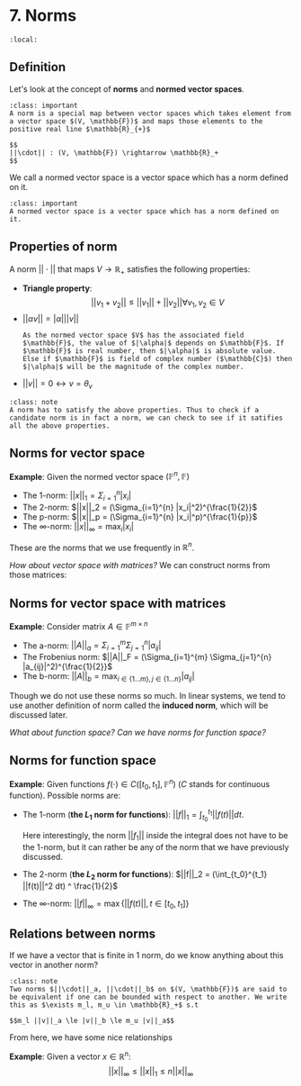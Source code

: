# 7. Norms
```{contents}
:local:
```

## Definition
Let's look at the concept of **norms** and **normed vector spaces**.

```{admonition} Definition
:class: important
A norm is a special map between vector spaces which takes element from a vector space $(V, \mathbb{F})$ and maps those elements to the positive real line $\mathbb{R}_{+}$

$$
||\cdot|| : (V, \mathbb{F}) \rightarrow \mathbb{R}_+
$$
```

We call a normed vector space is a vector space which has a norm defined on it.

```{admonition} Definition
:class: important
A normed vector space is a vector space which has a norm defined on it.
```

## Properties of norm
A norm $||\cdot||$ that maps $V \rightarrow \mathbb{R}_+$ satisfies the following properties:

* **Triangle property**:
    $$
    || v_1 + v_2 || \le ||v_1|| + ||v_2|| \forall v_1, v_2 \in V
    $$
* $||\alpha v|| = |\alpha| ||v||$
    ```{note}
    As the normed vector space $V$ has the associated field $\mathbb{F}$, the value of $|\alpha|$ depends on $\mathbb{F}$. If $\mathbb{F}$ is real number, then $|\alpha|$ is absolute value. Else if $\mathbb{F}$ is field of complex number ($\mathbb{C}$) then $|\alpha|$ will be the magnitude of the complex number.
    ```
* $||v|| = 0 \leftrightarrow v = \theta_v$

```{admonition} Remark
:class: note
A norm has to satisfy the above properties. Thus to check if a candidate norm is in fact a norm, we can check to see if it satifies all the above properties.
```

## Norms for vector space
**Example**: Given the normed vector space $(\mathbb{F}^n, \mathbb{F})$
* The 1-norm: $||x||_1 = \Sigma_{i=1}^{n} |x_i|$
* The 2-norm: $||x||_2 = (\Sigma_{i=1}^{n} |x_i|^2)^{\frac{1}{2}}$
* The p-norm: $||x||_p = (\Sigma_{i=1}^{n} |x_i|^p)^{\frac{1}{p}}$
* The $\infty$-norm: $||x||_\infty = \max_{i} |x_i|$

These are the norms that we use frequently in $\mathbb{R}^n$.

*How about vector space with matrices?* We can construct norms from those matrices:

## Norms for vector space with matrices
**Example**: Consider matrix $A \in \mathbb{F}^{m \times n}$
* The a-norm: $||A||_a = \Sigma_{i=1}^{m} \Sigma_{j=1}^{n} |a_{ij}|$
* The Frobenius norm: $||A||_F = (\Sigma_{i=1}^{m} \Sigma_{j=1}^{n} |a_{ij}|^2)^{\frac{1}{2}}$
* The b-norm: $||A||_b = \max_{i \in \{1 \dots m\}, j \in \{1 \dots n\}} |a_{ij}|$

Though we do not use these norms so much. In linear systems, we tend to use another definition of norm called the **induced norm**, which will be discussed later.

*What about function space? Can we have norms for function space?*

## Norms for function space
**Example**: Given functions $f(\cdot) \in C([t_0, t_1], \mathbb{F}^n)$ ($C$ stands for continuous function). Possible norms are:
* The 1-norm (**the $L_1$ norm for functions**): $||f||_1 = \int_{t_0}^{t_1} ||f(t)|| dt$. 
  
  Here interestingly, the norm $||f_1||$ inside the integral does not have to be the 1-norm, but it can rather be any of the norm that we have previously discussed.
* The 2-norm (**the $L_2$ norm for functions**): $||f||_2 = (\int_{t_0}^{t_1} ||f(t)||^2 dt) ^ \frac{1}{2}$
* The $\infty$-norm: $||f||_\infty = \max \{||f(t)||, t \in [t_0, t_1]\}$

## Relations between norms
If we have a vector that is finite in 1 norm, do we know anything about this vector in another norm?

```{admonition} Remark: Equivalence of norms
:class: note
Two norms $||\cdot||_a, ||\cdot||_b$ on $(V, \mathbb{F})$ are said to be equivalent if one can be bounded with respect to another. We write this as $\exists m_l, m_u \in \mathbb{R}_+$ s.t

$$m_l ||v||_a \le |v||_b \le m_u |v||_a$$
```

From here, we have some nice relationships

**Example**: Given a vector $x \in \mathbb{R}^n$: 
$$||x||_\infty \le ||x||_1 \le n ||x||_\infty$$